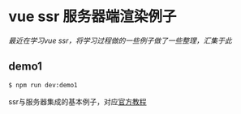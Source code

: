 # vue ssr 服务器端渲染例子

*最近在学习vue ssr，将学习过程做的一些例子做了一些整理，汇集于此*

## demo1

```bash
$ npm run dev:demo1
```
ssr与服务器集成的基本例子，对应[官方教程](https://ssr.vuejs.org/zh/basic.html)
